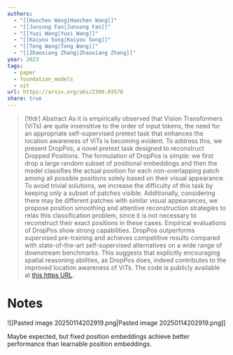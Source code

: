 ```yaml
---
authors:
  - "[[Haochen Wang|Haochen Wang]]"
  - "[[Junsong Fan|Junsong Fan]]"
  - "[[Yuxi Wang|Yuxi Wang]]"
  - "[[Kaiyou Song|Kaiyou Song]]"
  - "[[Tong Wang|Tong Wang]]"
  - "[[Zhaoxiang Zhang|Zhaoxiang Zhang]]"
year: 2023
tags:
  - paper
  - foundation_models
  - vit
url: https://arxiv.org/abs/2309.03576
share: true
---
```

> [!tldr] Abstract
> As it is empirically observed that Vision Transformers (ViTs) are quite insensitive to the order of input tokens, the need for an appropriate self-supervised pretext task that enhances the location awareness of ViTs is becoming evident. To address this, we present DropPos, a novel pretext task designed to reconstruct Dropped Positions. The formulation of DropPos is simple: we first drop a large random subset of positional embeddings and then the model classifies the actual position for each non-overlapping patch among all possible positions solely based on their visual appearance. To avoid trivial solutions, we increase the difficulty of this task by keeping only a subset of patches visible. Additionally, considering there may be different patches with similar visual appearances, we propose position smoothing and attentive reconstruction strategies to relax this classification problem, since it is not necessary to reconstruct their exact positions in these cases. Empirical evaluations of DropPos show strong capabilities. DropPos outperforms supervised pre-training and achieves competitive results compared with state-of-the-art self-supervised alternatives on a wide range of downstream benchmarks. This suggests that explicitly encouraging spatial reasoning abilities, as DropPos does, indeed contributes to the improved location awareness of ViTs. The code is publicly available at [this https URL](https://github.com/Haochen-Wang409/DropPos).


# Notes

![[Pasted image 20250114202919.png|Pasted image 20250114202919.png]]

Maybe expected, but fixed position embeddings achieve better performance than learnable position embeddings.